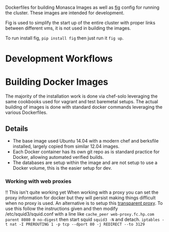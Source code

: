 Dockerfiles for building Monasca Images as well as [fig](http://orchardup.github.io/fig/index.html) config for running the cluster.
These images are intended for development.

Fig is used to simplify the start up of the entire cluster with proper links between different vms, it is not used in building the images.

To run install fig, `pip install fig` then just run it `fig up`.

# Development Workflows

# Building Docker Images
The majority of the installation work is done via chef-solo leveraging the same cookbooks used for vagrant and test baremetal setups.
The actual building of images is done with standard docker commands leveraging the various Dockerfiles.

## Details
- The base image used Ubuntu 14.04 with a modern chef and berksfile installed, largely copied from similar 12.04 images.
- Each Docker container has its own git repo as is standard practice for Docker, allowing automated verified builds.
- The databases are setup within the image and are not setup to use a Docker volume, this is the easier setup for dev.

### Working with web proxies

!! This isn't quite working yet
When working with a proxy you can set the proxy information for docker but they will persist making things difficult when no proxy is used.
An alternative is to setup this [transparent proxy](https://registry.hub.docker.com/u/jpetazzo/squid-in-a-can/). To use this follow the instructions
given and then modify /etc/squid3/squid.conf with a line like `cache_peer web-proxy.fc.hp.com parent 8080 0 no-digest` then start squid
`squid3 -N` and detach.
`iptables -t nat -I PREROUTING 1 -p tcp --dport 80 -j REDIRECT --to 3129`

